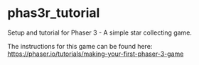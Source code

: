 # phas3r_tutorial
Setup and tutorial for Phaser 3 - A simple star collecting game.

The instructions for this game can be found here: https://phaser.io/tutorials/making-your-first-phaser-3-game 
